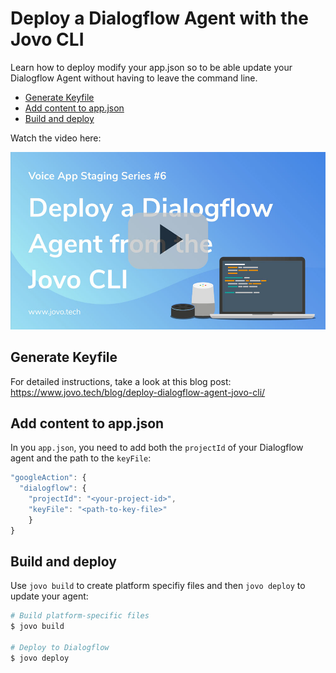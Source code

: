 # Deploy a Dialogflow Agent with the Jovo CLI

Learn how to deploy modify your app.json so to be able update your Dialogflow Agent without having to leave the command line.

* [Generate Keyfile](#generate-keyfile)
* [Add content to app.json](#add-content-to-appjson)
* [Build and deploy](#build-and-deploy)

Watch the video here:

[![Video: Deploy a Dialogflow Agent with the Jovo CLI](./img/video-deploy-dialogflow-agent.jpg "youtube-video")](https://www.youtube.com/watch?v=040dIi8Z6bk)

## Generate Keyfile

For detailed instructions, take a look at this blog post: https://www.jovo.tech/blog/deploy-dialogflow-agent-jovo-cli/

## Add content to app.json

In you `app.json`, you need to add both the `projectId` of your Dialogflow agent and the path to the `keyFile`:

```js
"googleAction": {
  "dialogflow": {
    "projectId": "<your-project-id>",
    "keyFile": "<path-to-key-file>"
    }
}
```

## Build and deploy

Use `jovo build` to create platform specifiy files and then `jovo deploy` to update your agent:

```sh
# Build platform-specific files
$ jovo build

# Deploy to Dialogflow
$ jovo deploy
```


<!--[metadata]: { "description": "Learn how to deploy a Dialogflow agent from the command line with the Jovo CLI", "author": "jan-koenig" }-->
